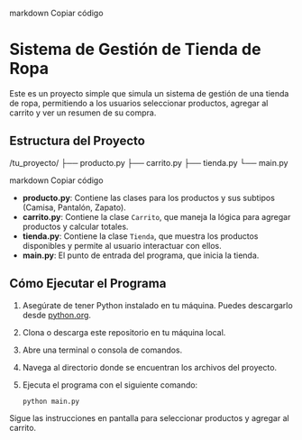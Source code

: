 markdown
Copiar código
# Sistema de Gestión de Tienda de Ropa

Este es un proyecto simple que simula un sistema de gestión de una tienda de ropa, permitiendo a los usuarios seleccionar productos, agregar al carrito y ver un resumen de su compra.

## Estructura del Proyecto

/tu_proyecto/ ├── producto.py ├── carrito.py ├── tienda.py └── main.py

markdown
Copiar código

- **producto.py**: Contiene las clases para los productos y sus subtipos (Camisa, Pantalón, Zapato).
- **carrito.py**: Contiene la clase `Carrito`, que maneja la lógica para agregar productos y calcular totales.
- **tienda.py**: Contiene la clase `Tienda`, que muestra los productos disponibles y permite al usuario interactuar con ellos.
- **main.py**: El punto de entrada del programa, que inicia la tienda.

## Cómo Ejecutar el Programa

1. Asegúrate de tener Python instalado en tu máquina. Puedes descargarlo desde [python.org](https://www.python.org/downloads/).

2. Clona o descarga este repositorio en tu máquina local.

3. Abre una terminal o consola de comandos.

4. Navega al directorio donde se encuentran los archivos del proyecto.

5. Ejecuta el programa con el siguiente comando:

   ```bash
   python main.py
Sigue las instrucciones en pantalla para seleccionar productos y agregar al carrito.